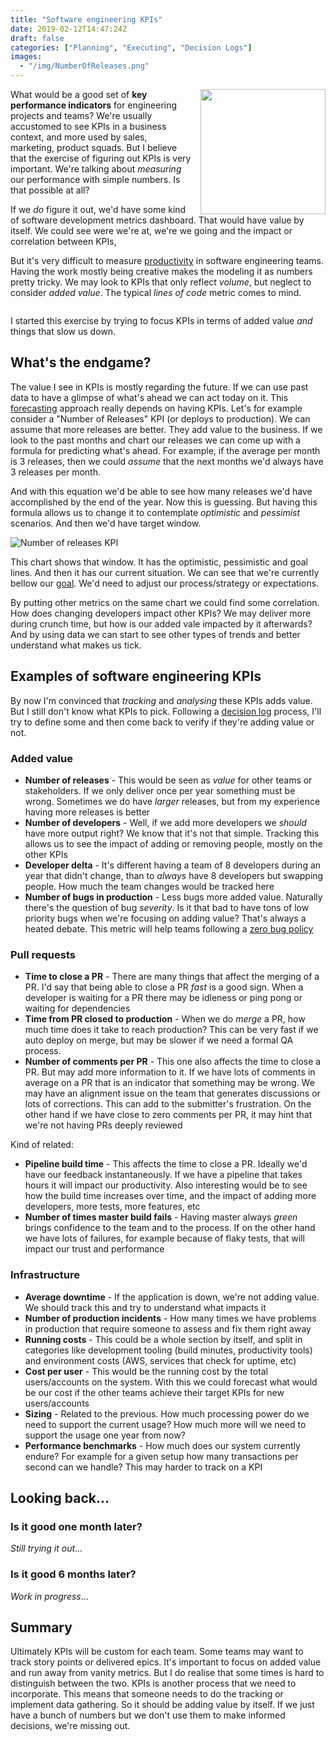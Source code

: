 ```yaml
---
title: "Software engineering KPIs"
date: 2019-02-12T14:47:24Z
draft: false
categories: ["Planning", "Executing", "Decision Logs"]
images:
  - "/img/NumberOfReleases.png"
---
```


<img src='/img/training-plan.png' style='float:right; width:200px;margin-left:15px'/>

What would be a good set of **key performance indicators** for engineering
projects and teams? We're usually accustomed to see KPIs in a business context,
and more used by sales, marketing, product squads. But I believe that the
exercise of figuring out KPIs is very important. We're talking about _measuring_
our performance with simple numbers. Is that possible at all?

If we _do_ figure it out, we'd have some kind of software development metrics
dashboard. That would have value by itself. We could see were we're at, we're we
going and the impact or correlation between KPIs, 

But it's very difficult to measure
[productivity](/post/productivity-index/) in software engineering teams. Having
the work mostly being creative makes the modeling it as numbers pretty tricky. We may
look to KPIs that only reflect _volume_, but neglect to consider _added value_.
The typical _lines of code_ metric comes to mind.

<div style='clear:both'></div>
<!--more-->

I started this exercise by trying to focus KPIs in terms of added value _and_
things that slow us down.

## What's the endgame?

The value I see in KPIs is mostly regarding the future. If we can use past data
to have a glimpse of what's ahead we can act today on it. This
[forecasting](/post/reactive-proactive-forecasting/) approach really depends on
having KPIs. Let's for example consider a "Number of Releases" KPI (or deploys
to production). We can assume that more releases are better. They add value to
the business. If we look to the past months and chart our releases we can come
up with a formula for predicting what's ahead. For example, if the average per
month is 3 releases, then we could _assume_ that the next months we'd always
have 3 releases per month.

And with this equation we'd be able to see how many releases we'd have
accomplished by the end of the year. Now this is guessing. But having this
formula allows us to change it to contemplate _optimistic_ and _pessimist_
scenarios. And then we'd have target window.

![Number of releases KPI](/img/NumberOfReleases.png)

This chart shows that window. It has the optimistic, pessimistic and goal lines.
And then it has our current situation. We can see that we're currently bellow
our [goal](/post/importance-of-setting-goals/). We'd need to adjust our
process/strategy or expectations.

By putting other metrics on the same chart we could find some correlation. How
does changing developers impact other KPIs? We may deliver more during crunch
time, but how is our added vale impacted by it afterwards? And by using data we
can start to see other types of trends and better understand what makes us tick.

## Examples of software engineering KPIs

By now I'm convinced that _tracking_ and _analysing_ these KPIs adds value. But
I still don't know what KPIs to pick. Following a [decision
log](/post/decision-logs/) process, I'll try to define some and then come back
to verify if they're adding value or not.

### Added value

* **Number of releases** - This would be seen as _value_ for other teams or stakeholders. If we
  only deliver once per year something must be wrong. Sometimes we do have
  _larger_ releases, but from my experience having more releases is better
* **Number of developers** - Well, if we add more developers we _should_ have
  more output right? We know that it's not that simple. Tracking this allows us
  to see the impact of adding or removing people, mostly on the other KPIs
* **Developer delta** - It's different having a team of 8 developers during an
  year that didn't change, than to _always_ have 8 developers but swapping
  people. How much the team changes would be tracked here
* **Number of bugs in production** - Less bugs more added value. Naturally
  there's the question of bug _severity_. Is it that bad to have tons of low
  priority bugs when we're focusing on adding value? That's always a heated
  debate. This metric will help teams following a [zero bug
  policy](/post/zero-bug-policy/)

### Pull requests

* **Time to close a PR** - There are many things that affect the merging of a
  PR. I'd say that being able to close a PR _fast_ is a good sign. When a
  developer is waiting for a PR there may be idleness or ping pong or waiting
  for dependencies
* **Time from PR closed to production** - When we do _merge_ a PR, how much time
  does it take to reach production? This can be very fast if we auto deploy on
  merge, but may be slower if we need a formal QA process.
* **Number of comments per PR** - This one also affects the time to close a PR.
  But may add more information to it. If we have lots of comments in average on
  a PR that is an indicator that something may be wrong. We may have an
  alignment issue on the team that generates discussions or lots of
  corrections. This can add to the submitter's frustration. On the other hand if
  we have close to zero comments per PR, it may hint that we're not having PRs
  deeply reviewed

Kind of related:

* **Pipeline build time** - This affects the time to close a PR. Ideally we'd
  have our feedback instantaneously. If we have a pipeline that takes hours it
  will impact our productivity. Also interesting would be to see how the build
  time increases over time, and the impact of adding more developers, more
  tests, more features, etc
* **Number of times master build fails** - Having master always _green_ brings
  confidence to the team and to the process. If on the other hand we have lots
  of failures, for example because of flaky tests, that will impact our trust
  and performance


### Infrastructure

* **Average downtime** - If the application is down, we're not adding value. We
  should track this and try to understand what impacts it
* **Number of production incidents** - How many times we have problems in
  production that require someone to assess and fix them right away
* **Running costs** - This could be a whole section by itself, and split in
  categories like development tooling (build minutes, productivity tools) and
  environment costs (AWS, services that check for uptime, etc)
* **Cost per user** - This would be the running cost by the total users/accounts
  on the system. With this we could forecast what would be our cost if the other
  teams achieve their target KPIs for new users/accounts
* **Sizing** - Related to the previous. How much processing power do we need to
  support the current usage? How much more will we need to support the usage one
  year from now?
* **Performance benchmarks** - How much does our system currently endure? For
  example for a given setup how many transactions per second can we handle? This
  may harder to track on a KPI

## Looking back...

### Is it good one month later?

_Still trying it out_...

### Is it good 6 months later?

_Work in progress_...

## Summary

Ultimately KPIs will be custom for each team. Some teams may want to track story
points or delivered epics. It's important to focus on added value and run away
from vanity metrics. But I do realise that some times is hard to distinguish
between the two. KPIs is another process that we need to incorporate. This means
that someone needs to do the tracking or implement data gathering. So it should
be adding value by itself. If we just have a bunch of numbers but we don't use
them to make informed decisions, we're missing out.
